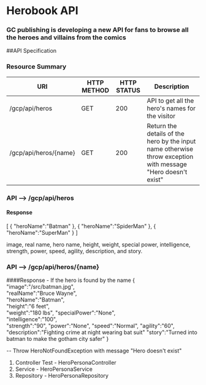 # Herobook API

### GC publishing is developing a new API for fans to browse all the heroes and villains from the comics

##API Specification
### Resource Summary

| URI  | HTTP METHOD | HTTP STATUS | Description |
| ------------- | ------------- | ------------ |------------ |
| /gcp/api/heros  | GET  | 200 | API to get all the hero's names for the visitor |
| /gcp/api/heros/{name}  | GET  |200 |Return the details of the hero by the input name otherwise throw exception with message "Hero doesn't exist" |

### API --> /gcp/api/heros
#### Response
[
{
"heroName":"Batman"
},
{
"heroName":"SpiderMan"
},
{
"heroName":"SuperMan"
}
]

image, real name, hero name, height, weight, special power, intelligence, strength, power, speed, agility, description, and story.

### API --> /gcp/api/heros/{name}
####Response - If the hero is found by the name
{
"image":"/src/batman.jpg",  
"realName":"Bruce Wayne",   
"heroName":"Batman",    
"height":"6 feet",  
"weight":"180 lbs", 
"specialPower":"None",  
"intelligence":"100",   
"strength":"90",
"power":"None",
"speed":"Normal",
"agility":"60",
"description":"Fighting crime at night wearing bat suit"
"story":"Turned into batman to make the gotham city safer"
}

-- Throw HeroNotFoundException with message "Hero doesn't exist"

1. Controller Test - HeroPersonaController
2. Service - HeroPersonaService
3. Repository - HeroPersonaRepository
